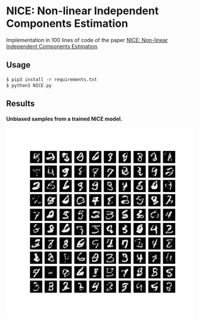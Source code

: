 # NICE: Non-linear Independent Components Estimation

Implementation in 100 lines of code of the paper [NICE: Non-linear Independent Components Estimation](https://arxiv.org/abs/1410.8516).

## Usage

```commandline
$ pip3 install -r requirements.txt
$ python3 NICE.py
```

## Results

#### Unbiased samples from a trained NICE model. 
![](Imgs/Generated_MNIST_data.png)

